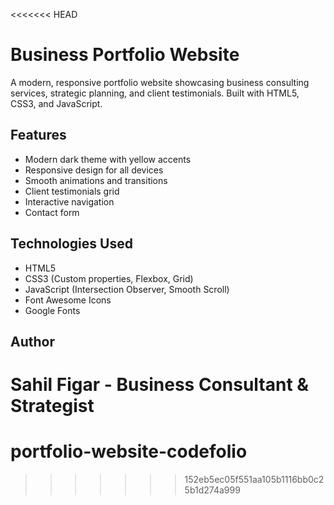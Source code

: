 <<<<<<< HEAD
# Business Portfolio Website

A modern, responsive portfolio website showcasing business consulting services, strategic planning, and client testimonials. Built with HTML5, CSS3, and JavaScript.

## Features

- Modern dark theme with yellow accents
- Responsive design for all devices
- Smooth animations and transitions
- Client testimonials grid
- Interactive navigation
- Contact form

## Technologies Used

- HTML5
- CSS3 (Custom properties, Flexbox, Grid)
- JavaScript (Intersection Observer, Smooth Scroll)
- Font Awesome Icons
- Google Fonts

## Author

Sahil Figar - Business Consultant & Strategist
=======
# portfolio-website-codefolio
>>>>>>> 152eb5ec05f551aa105b1116bb0c25b1d274a999
